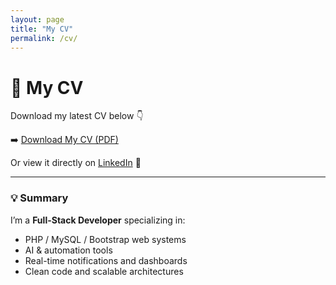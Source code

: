 ```yaml
---
layout: page
title: "My CV"
permalink: /cv/
---
```


# 📄 My CV

Download my latest CV below 👇  

➡️ [Download My CV (PDF)](/assets/docs/Stephen_Mutunga_CV.pdf)

Or view it directly on [LinkedIn](https://www.linkedin.com/in/stephenmutunga/) 💼

---

### 💡 Summary

I’m a **Full-Stack Developer** specializing in:
- PHP / MySQL / Bootstrap web systems  
- AI & automation tools  
- Real-time notifications and dashboards  
- Clean code and scalable architectures
